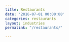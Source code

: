```yaml
---
title: Restaurants
date: '2016-07-01 00:00:00'
categories: restaurants
layout: industries
permalink: "/restaurants/"

---
```

